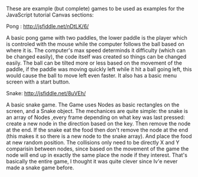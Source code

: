 These are example (but complete) games to be used as examples for the JavaScript tutorial Canvas sections:

Pong : http://jsfiddle.net/nDtLK/6/

A basic pong game with two paddles, the lower paddle is the player which is controled with the mouse while the computer follows the ball based on where it is. The computer's max speed determinds it difficulty (which can be changed easily), the code itself was created so things can be changed easily. The ball can be tilted more or less based on the movement of the paddle, if the paddle was moving quickly left while it hit a ball going left, this would cause the ball to move left even faster. It also has a basic menu screen with a start button.

Snake: http://jsfiddle.net/8uVEh/

A basic snake game. The Game uses Nodes as basic rectangles on the screen, and a Snake object. The mechanices are quite simple: the snake is an array of Nodes ,every frame depending on what key was last pressed: create a new node in the direction based on the key. Then remove the node at the end. If the snake eat the food then don't remove the node at the end (this makes it so there is a new node to the snake array). And place the food at new random position. The collisions only need to be directly X and Y comparisin between nodes, since based on the movement of the game the node will end up in exactly the same place the node if they interest. That's basically the entire game, I thought it was quite clever since Iv'e never made a snake game before.
